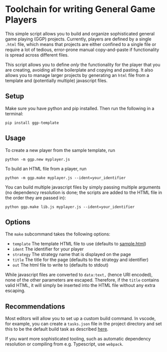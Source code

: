 # Toolchain for writing General Game Players

This simple script allows you to build
and organize sophisticated general game playing (GGP)
projects. Currently, players are defined by a single `.html` file,
which means that projects are either confined to a single file
or require a lot of tedious, error-prone manual copy-and-paste if functionality
is spread across different files.

This script allows you to define *only* the functionality
for the player that you are creating, avoiding all the boilerplate
and copying and pasting. It also allows you to manage larger projects
by generating an `html` file from a template and (potentially multiple)
javascript files.

## Setup
Make sure you have python and pip installed. Then run the following
in a terminal:

```
pip install ggp-template
```

## Usage

To create a new player from the sample template, run

```
python -m ggp.new myplayer.js
```

To build an HTML file from a player, run

```
python -m ggp.make myplayer.js --ident=your_identifier
```

You can build multiple javascript files by simply passing multiple
arguments (no dependency resolution is done; the scripts are added
to the HTML file in the order they are passed in):

```
python ggp.make lib.js myplayer.js --ident=your_identifier
```

## Options

The `make` subcommand takes the following options:
  - `template` The template HTML file to use (defaults to [sample.html](http://ggp.stanford.edu/gamemaster/gameplayers/sample.html))        
  - `ident` The identifier for your player
  - `strategy` The strategy name that is displayed on the page
  - `title` The title for the page (defaults to the strategy and identifier)
  - `out` The html file to write to (defaults to stdout)

While javascript files are converted to `data:text,` (hence URI encoded),
none of the other parameters are escaped. Therefore,
if the `title` contains valid HTML, it will simply be inserted into the HTML
file without any extra escaping.

## Recommendations

Most editors will allow you to set up a custom build
command. In vscode, for example, you can create a `tasks.json`
file in the project directory and set this to be the default
build task as described [here](https://code.visualstudio.com/docs/editor/tasks).

If you want more sophisticated tooling, such as automatic dependency resolution
or compiling from e.g. Typescript, use `webpack`.
